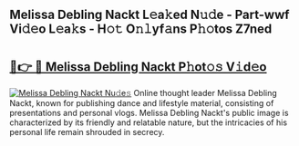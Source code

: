 ## Melissa Debling Nackt L𝚎a𝚔ed N𝚞𝚍e - Part-wwf Vi𝚍𝚎o L𝚎a𝚔s - H𝚘𝚝 O𝚗𝚕yf𝚊ns P𝚑𝚘tos Z7ned

# <h2><a href="http://kfaya0b.oniu.top/?m=Melissa+Debling+Nackt">🔗👉 🔴 Melissa Debling Nackt P𝚑ot𝚘𝚜 V𝚒d𝚎o</a></h2>

[![Melissa Debling Nackt Nu𝚍e𝚜](https://i.imgur.com/0qMVB7G.gif)](http://kfaya0b.oniu.top/?m=Melissa+Debling+Nackt)
Online thought leader Melissa Debling Nackt, known for publishing dance and lifestyle material, consisting of presentations and personal vlogs. Melissa Debling Nackt's public image is characterized by its friendly and relatable nature, but the intricacies of his personal life remain shrouded in secrecy.  
